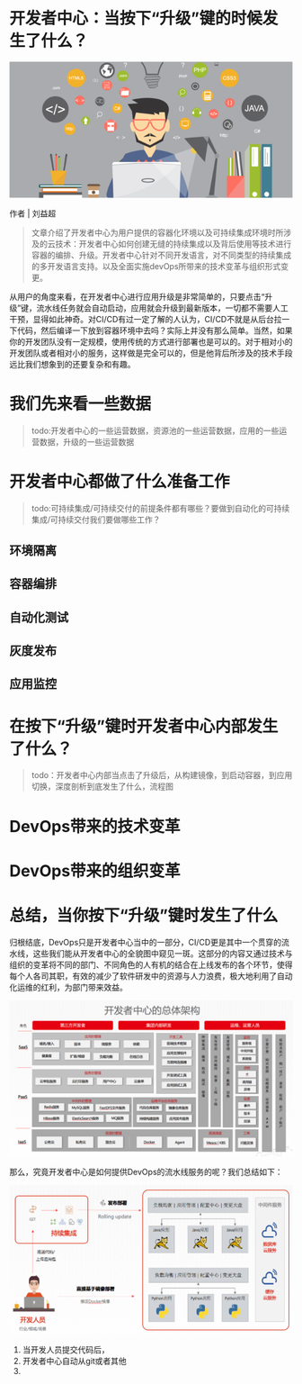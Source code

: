# 开发者中心：当按下“升级”键的时候发生了什么？

<div align=center><img src="images/01-banner.png"/></div>

作者 | 刘益超

> 文章介绍了开发者中心为用户提供的容器化环境以及可持续集成环境时所涉及的云技术：开发者中心如何创建无缝的持续集成以及背后使用等技术进行容器的编排、升级。开发者中心针对不同开发语言，对不同类型的持续集成的多开发语言支持。以及全面实施devOps所带来的技术变革与组织形式变更。

从用户的角度来看，在开发者中心进行应用升级是非常简单的，只要点击“升级”键，流水线任务就会自动启动，应用就会升级到最新版本，一切都不需要人工干预，显得如此神奇。对CI/CD有过一定了解的人认为，CI/CD不就是从后台拉一下代码，然后编译一下放到容器环境中去吗？实际上并没有那么简单。当然，如果你的开发团队没有一定规模，使用传统的方式进行部署也是可以的。对于相对小的开发团队或者相对小的服务，这样做是完全可以的，但是他背后所涉及的技术手段远比我们想象到的还要复杂和有趣。

# 我们先来看一些数据

> todo:开发者中心的一些运营数据，资源池的一些运营数据，应用的一些运营数据，升级的一些运营数据

# 开发者中心都做了什么准备工作
> todo:可持续集成/可持续交付的前提条件都有哪些？要做到自动化的可持续集成/可持续交付我们要做哪些工作？

## 环境隔离


## 容器编排


## 自动化测试


## 灰度发布


## 应用监控


# 在按下“升级”键时开发者中心内部发生了什么？
> todo：开发者中心内部当点击了升级后，从构建镜像，到启动容器，到应用切换，深度剖析到底发生了什么，流程图





# DevOps带来的技术变革

# DevOps带来的组织变革

# 总结，当你按下“升级”键时发生了什么
归根结底，DevOps只是开发者中心当中的一部分，CI/CD更是其中一个贯穿的流水线，这些我们能从开发者中心的全貌图中窥见一斑。这部分的内容又通过技术与组织的变革将不同的部门、不同角色的人有机的结合在上线发布的各个环节，使得每个人各司其职，有效的减少了软件研发中的资源与人力浪费，极大地利用了自动化运维的红利，为部门带来效益。

<div align=center><img src="images/02-开发者中心架构图.png"/></div>

那么，究竟开发者中心是如何提供DevOps的流水线服务的呢？我们总结如下：
<div align=center><img src="images/03-可持续集成.png"/></div>

1. 当开发人员提交代码后，
2. 开发者中心自动从git或者其他
3. 

